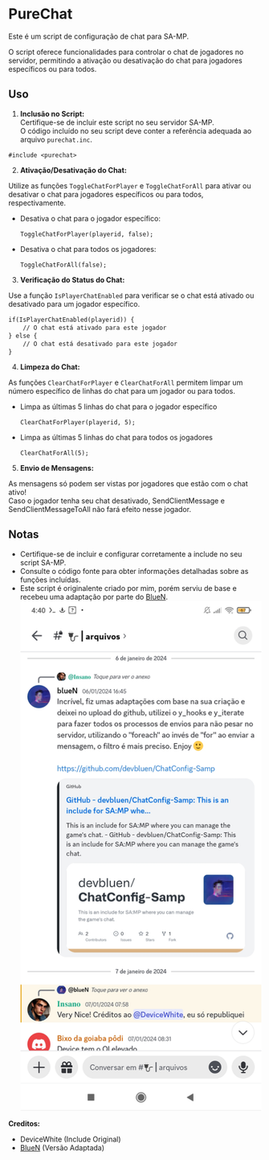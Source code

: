 # PureChat

Este é um script de configuração de chat para SA-MP.

O script oferece funcionalidades para controlar o chat de jogadores no servidor, permitindo a ativação ou desativação do chat para jogadores específicos ou para todos.

## Uso

1. **Inclusão no Script:**
<br>Certifique-se de incluir este script no seu servidor SA-MP.
<br>O código incluído no seu script deve conter a referência adequada ao arquivo `purechat.inc`.

```pawn
#include <purechat>
```

2. **Ativação/Desativação do Chat:**

Utilize as funções `ToggleChatForPlayer` e `ToggleChatForAll` para ativar ou desativar o chat para jogadores específicos ou para todos, respectivamente.

- Desativa o chat para o jogador específico:
  ```pawn
  ToggleChatForPlayer(playerid, false);
  ```

- Desativa o chat para todos os jogadores:
  ```pawn
  ToggleChatForAll(false);
  ```

3. **Verificação do Status do Chat:**

Use a função `IsPlayerChatEnabled` para verificar se o chat está ativado ou desativado para um jogador específico.

```pawn
if(IsPlayerChatEnabled(playerid)) {
    // O chat está ativado para este jogador
} else {
    // O chat está desativado para este jogador
}
```

4. **Limpeza do Chat:**

As funções `ClearChatForPlayer` e `ClearChatForAll` permitem limpar um número específico de linhas do chat para um jogador ou para todos.

- Limpa as últimas 5 linhas do chat para o jogador específico
  ```pawn
  ClearChatForPlayer(playerid, 5);
  ```

- Limpa as últimas 5 linhas do chat para todos os jogadores
  ```pawn
  ClearChatForAll(5);
  ```

5. **Envio de Mensagens:**

As mensagens só podem ser vistas por jogadores que estão com o chat ativo!<br />
Caso o jogador tenha seu chat desativado, SendClientMessage e SendClientMessageToAll não fará efeito nesse jogador.

## Notas

- Certifique-se de incluir e configurar corretamente a include no seu script SA-MP.
- Consulte o código fonte para obter informações detalhadas sobre as funções incluídas.
- Este script é originalente criado por mim, porém serviu de base e recebeu uma adaptação por parte do [BlueN](https://github.com/devbluen/ChatConfig-Samp).
  ![Pawn Express Screenshots](https://raw.githubusercontent.com/devicewhite/PureChat/DeviceWhite/Screenshot_2024-01-21-04-40-03-227_com.discord.jpg)


**Creditos:**
- DeviceWhite (Include Original)
- [BlueN](https://github.com/devbluen) (Versão Adaptada)